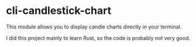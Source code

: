 # cli-candlestick-chart

This module allows you to display candle charts directly in your terminal. 

I did this project mainly to learn Rust, so the code is probably not very good.

